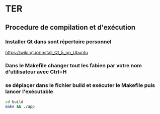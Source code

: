 # TER
## Procedure de compilation et d'exécution
### Installer Qt dans sont répertoire personnel
https://wiki.qt.io/Install_Qt_5_on_Ubuntu
### Dans le Makefile changer tout les fabien par votre nom d'utilisateur avec Ctrl+H
### se déplaçer dans le fichier build et exécuter le Makefile puis lancer l'exécutable
```bash
cd build
make && ./app
```